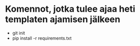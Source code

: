 # Komennot, jotka tulee ajaa heti templaten ajamisen jälkeen

- git init
- pip install -r requirements.txt
